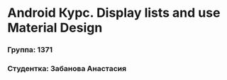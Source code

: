 # Android Курс. Display lists and use Material Design
### Группа: 1371
### Студентка: Забанова Анастасия
